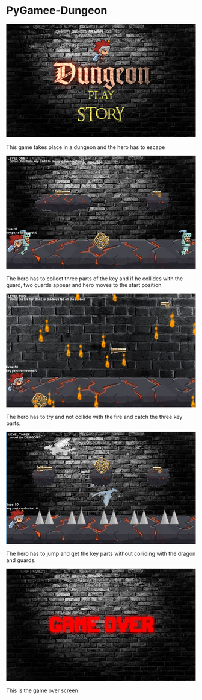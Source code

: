 # PyGamee-Dungeon

<img src= "https://github.com/Komal2003/PyGamee-Dungeon/blob/master/title.PNG">
<p> This game takes place in a dungeon and the hero has to escape </p>
<img src= "https://github.com/Komal2003/PyGamee-Dungeon/blob/master/level%201.PNG">
<p> The hero has to collect three parts of the key and if he collides with the guard, two guards appear and hero moves to the start position </p>
<img src= "https://github.com/Komal2003/PyGamee-Dungeon/blob/master/level%202.PNG">
<p> The hero has to try and not collide with the fire and catch the three key parts. </p>
<img src= "https://github.com/Komal2003/PyGamee-Dungeon/blob/master/level%203.PNG">
<p> The hero has to jump and get the key parts without colliding with the dragon and guards. </p>
<img src= "https://github.com/Komal2003/PyGamee-Dungeon/blob/master/end%20screen.PNG">
<p> This is the game over screen </p>

